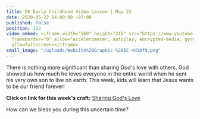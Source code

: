 ```yaml
---
title: DK Early Childhood Video Lesson | May 23
date: 2020-05-22 14:00:00 -07:00
published: false
position: 122
video_embed: <iframe width="560" height="315" src="https://www.youtube.com/embed/jX8PsEO21Ac"
  frameborder="0" allow="accelerometer; autoplay; encrypted-media; gyroscope; picture-in-picture"
  allowfullscreen></iframe>
small_image: "/uploads/Website%20Graphic-%20EC-4d10f9.png"
---
```


There is nothing more significant than sharing God's love with others. God showed us how much he loves everyone in the entire world when he sent his very own son to live on earth. This week, kids will learn that Jesus wants to be our friend forever!

**Click on link for this week's craft:**
[Sharing God's Love](https://drive.google.com/file/d/12Jj1tVi7poRJEFLb9O1iIAsQbSwi4dSc/view?usp=sharing)

How can we bless you during this uncertain time?